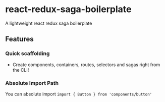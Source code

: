 # react-redux-saga-boilerplate

A lightweight react redux saga boilerplate

## Features

### Quick scaffolding

- Create components, containers, routes, selectors and sagas right from the CLI!

### Absolute Import Path

You can absolute import `import { Button } from 'components/button'`
